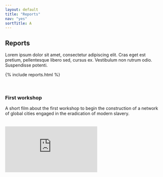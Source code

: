 ```yaml
---
layout: default
title: "Reports"
nav: "yes"
sortTitle: A
---
```


<!-- REPORTS CARDS -->
<div class="row">
  <div class="col">
    <h2>Reports</h2>
    <p>Lorem ipsum dolor sit amet, consectetur adipiscing elit. Cras eget est pretium, pellentesque libero sed, cursus ex. Vestibulum non rutrum odio. Suspendisse potenti.</p>
  </div>
</div>

{% include reports.html %}

<div class="row" style="padding-top: 20px">
  <div class="col">
    <h3>First workshop</h3>
    <p>A short film about the first workshop to begin the construction of a network of global cities engaged in the eradication of modern slavery.</p>
  </div>
</div>

<div class="row" style="padding-top: 20px">
  <div class="col">
    <div class="embed-responsive embed-responsive-16by9">
    <iframe src="https://player.vimeo.com/video/420383178?title=0&portrait=0&byline=0" frameborder="0" allow="autoplay; fullscreen" allowfullscreen></iframe>
    </div>
  </div>
</div> <!-- end row -->
